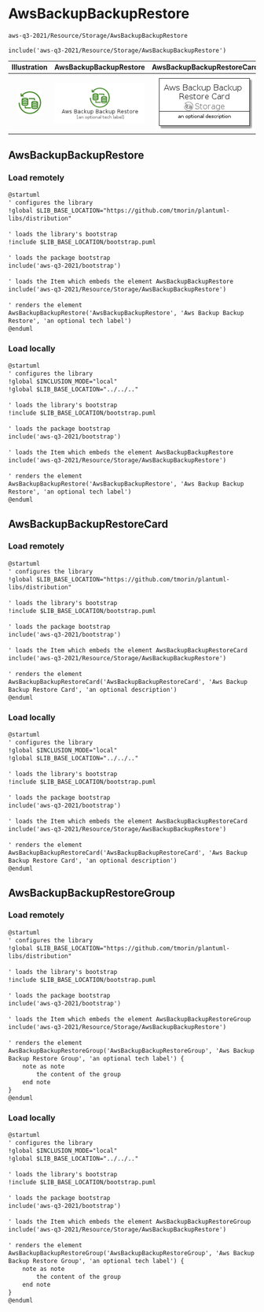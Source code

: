 # AwsBackupBackupRestore


```text
aws-q3-2021/Resource/Storage/AwsBackupBackupRestore
```

```text
include('aws-q3-2021/Resource/Storage/AwsBackupBackupRestore')
```



| Illustration | AwsBackupBackupRestore | AwsBackupBackupRestoreCard | AwsBackupBackupRestoreGroup |
| :---: | :---: | :---: | :---: |
| ![illustration for Illustration](../../../aws-q3-2021/Resource/Storage/AwsBackupBackupRestore.png) | ![illustration for AwsBackupBackupRestore](../../../aws-q3-2021/Resource/Storage/AwsBackupBackupRestore.Local.png) | ![illustration for AwsBackupBackupRestoreCard](../../../aws-q3-2021/Resource/Storage/AwsBackupBackupRestoreCard.Local.png) | ![illustration for AwsBackupBackupRestoreGroup](../../../aws-q3-2021/Resource/Storage/AwsBackupBackupRestoreGroup.Local.png) |




## AwsBackupBackupRestore

### Load remotely
```plantuml
@startuml
' configures the library
!global $LIB_BASE_LOCATION="https://github.com/tmorin/plantuml-libs/distribution"

' loads the library's bootstrap
!include $LIB_BASE_LOCATION/bootstrap.puml

' loads the package bootstrap
include('aws-q3-2021/bootstrap')

' loads the Item which embeds the element AwsBackupBackupRestore
include('aws-q3-2021/Resource/Storage/AwsBackupBackupRestore')

' renders the element
AwsBackupBackupRestore('AwsBackupBackupRestore', 'Aws Backup Backup Restore', 'an optional tech label')
@enduml
```

### Load locally
```plantuml
@startuml
' configures the library
!global $INCLUSION_MODE="local"
!global $LIB_BASE_LOCATION="../../.."

' loads the library's bootstrap
!include $LIB_BASE_LOCATION/bootstrap.puml

' loads the package bootstrap
include('aws-q3-2021/bootstrap')

' loads the Item which embeds the element AwsBackupBackupRestore
include('aws-q3-2021/Resource/Storage/AwsBackupBackupRestore')

' renders the element
AwsBackupBackupRestore('AwsBackupBackupRestore', 'Aws Backup Backup Restore', 'an optional tech label')
@enduml
```

## AwsBackupBackupRestoreCard

### Load remotely
```plantuml
@startuml
' configures the library
!global $LIB_BASE_LOCATION="https://github.com/tmorin/plantuml-libs/distribution"

' loads the library's bootstrap
!include $LIB_BASE_LOCATION/bootstrap.puml

' loads the package bootstrap
include('aws-q3-2021/bootstrap')

' loads the Item which embeds the element AwsBackupBackupRestoreCard
include('aws-q3-2021/Resource/Storage/AwsBackupBackupRestore')

' renders the element
AwsBackupBackupRestoreCard('AwsBackupBackupRestoreCard', 'Aws Backup Backup Restore Card', 'an optional description')
@enduml
```

### Load locally
```plantuml
@startuml
' configures the library
!global $INCLUSION_MODE="local"
!global $LIB_BASE_LOCATION="../../.."

' loads the library's bootstrap
!include $LIB_BASE_LOCATION/bootstrap.puml

' loads the package bootstrap
include('aws-q3-2021/bootstrap')

' loads the Item which embeds the element AwsBackupBackupRestoreCard
include('aws-q3-2021/Resource/Storage/AwsBackupBackupRestore')

' renders the element
AwsBackupBackupRestoreCard('AwsBackupBackupRestoreCard', 'Aws Backup Backup Restore Card', 'an optional description')
@enduml
```

## AwsBackupBackupRestoreGroup

### Load remotely
```plantuml
@startuml
' configures the library
!global $LIB_BASE_LOCATION="https://github.com/tmorin/plantuml-libs/distribution"

' loads the library's bootstrap
!include $LIB_BASE_LOCATION/bootstrap.puml

' loads the package bootstrap
include('aws-q3-2021/bootstrap')

' loads the Item which embeds the element AwsBackupBackupRestoreGroup
include('aws-q3-2021/Resource/Storage/AwsBackupBackupRestore')

' renders the element
AwsBackupBackupRestoreGroup('AwsBackupBackupRestoreGroup', 'Aws Backup Backup Restore Group', 'an optional tech label') {
    note as note
        the content of the group
    end note
}
@enduml
```

### Load locally
```plantuml
@startuml
' configures the library
!global $INCLUSION_MODE="local"
!global $LIB_BASE_LOCATION="../../.."

' loads the library's bootstrap
!include $LIB_BASE_LOCATION/bootstrap.puml

' loads the package bootstrap
include('aws-q3-2021/bootstrap')

' loads the Item which embeds the element AwsBackupBackupRestoreGroup
include('aws-q3-2021/Resource/Storage/AwsBackupBackupRestore')

' renders the element
AwsBackupBackupRestoreGroup('AwsBackupBackupRestoreGroup', 'Aws Backup Backup Restore Group', 'an optional tech label') {
    note as note
        the content of the group
    end note
}
@enduml
```

